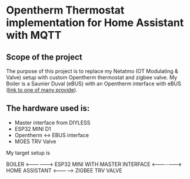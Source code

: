 # Opentherm Thermostat implementation for Home Assistant with MQTT

## Scope of the project

The purpose of this project is to replace my Netatmo (OT Modulating & Valve) setup with custom Opentherm thermostat and zigbee valve.
My Boiler is a Saunier Duval (eBUS) with an Opentherm interface with eBUS ([link to one of many provide](https://www.cvkoopjes.nl/thermostaten/toebehoren/awb-ebus-opentherm-module-.html)).

The hardware used is: 
---
- Master interface from DIYLESS
- ESP32 MINI D1
- Opentherm <-> EBUS interface
- MOES TRV Valve

My target setup is 

BOILER <------> ESP32 MINI WITH MASTER INTERFACE <-------> HOME ASSISTANT <-----> ZIGBEE TRV VALVE







